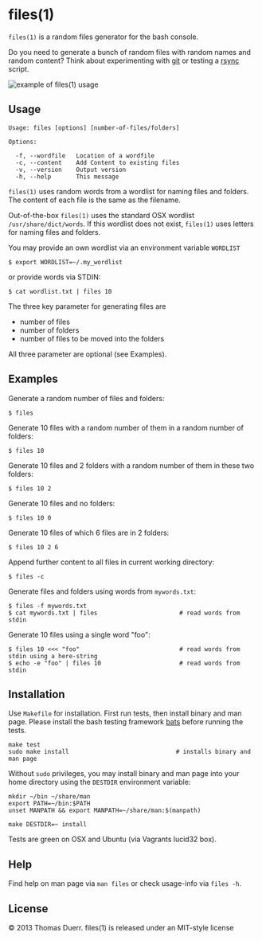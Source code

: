 # files(1)

`files(1)` is a random files generator for the bash console.

Do you need to generate a bunch of random files with random names and
random content? Think about experimenting with [git][1] or testing a [rsync][2] script.

![example of files(1) usage][img1]

## Usage

    Usage: files [options] [number-of-files/folders]

    Options:

      -f, --wordfile   Location of a wordfile
      -c, --content    Add Content to existing files
      -v, --version    Output version
      -h, --help       This message

`files(1)` uses random words from a wordlist for naming files and
folders. The content of each file is the same as the filename.

Out-of-the-box `files(1)` uses the standard OSX wordlist
`/usr/share/dict/words`. If this wordlist does not exist, `files(1)` uses
letters for naming files and folders.

You may provide an own wordlist via an environment variable `WORDLIST`

    $ export WORDLIST=~/.my_wordlist

or provide words via STDIN:

    $ cat wordlist.txt | files 10

The three key parameter for generating files are

* number of files
* number of folders
* number of files to be moved into the folders

All three parameter are optional (see Examples).

## Examples

Generate a random number of files and folders:

    $ files

Generate 10 files with a random number of them in a random number of folders:

    $ files 10

Generate 10 files and 2 folders with a random number of them in these
two folders:

    $ files 10 2

Generate 10 files and no folders:

    $ files 10 0

Generate 10 files of which 6 files are in 2 folders:

    $ files 10 2 6

Append further content to all files in current working directory:

    $ files -c

Generate files and folders using words from `mywords.txt`:

    $ files -f mywords.txt
    $ cat mywords.txt | files                       # read words from stdin

Generate 10 files using a single word "foo":

    $ files 10 <<< "foo"                            # read words from stdin using a here-string
    $ echo -e "foo" | files 10                      # read words from stdin

## Installation

Use `Makefile` for installation. First run tests, then install binary
and man page. Please install the bash testing framework [bats][3] before
running the tests.

    make test
    sudo make install                              # installs binary and man page

Without `sudo` privileges, you may install binary and man page into your home directory using 
the `DESTDIR` environment variable:

    mkdir ~/bin ~/share/man
    export PATH=~/bin:$PATH
    unset MANPATH && export MANPATH=~/share/man:$(manpath)
    
    make DESTDIR=~ install

Tests are green on OSX and Ubuntu (via Vagrants lucid32 box).

## Help

Find help on man page via `man files` or check usage-info via `files -h`.

## License

© 2013 Thomas Duerr. files(1) is released under an MIT-style license

[1]: http://git-scm.com/
[2]: http://man.cx/rsync(1)
[3]: https://github.com/sstephenson/bats
[img1]: https://raw.github.com/thomd/random-files-generator/images/files.png

